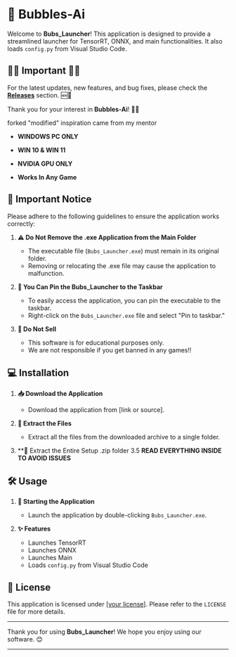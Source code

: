 # 🚀 Bubbles-Ai

Welcome to **Bubs_Launcher**! This application is designed to provide a streamlined launcher for TensorRT, ONNX, and main functionalities. It also loads `config.py` from Visual Studio Code.


## **🚨🚨 Important 🚨🚨**

For the latest updates, new features, and bug fixes, please check the **[Releases](https://github.com/KernFerm/Bubbles-Ai/releases)** section. 🆕🔧

Thank you for your interest in **Bubbles-Ai**! 🙏😊


forked "modified" inspiration came from my mentor

- **WINDOWS PC ONLY**

- **WIN 10 & WIN 11**

- **NVIDIA GPU ONLY**

- **Works In Any Game**


## 📌 Important Notice

Please adhere to the following guidelines to ensure the application works correctly:

1. **⚠️ Do Not Remove the .exe Application from the Main Folder**
   - The executable file (`Bubs_Launcher.exe`) must remain in its original folder.
   - Removing or relocating the .exe file may cause the application to malfunction.

2. **📎 You Can Pin the Bubs_Launcher to the Taskbar**
   - To easily access the application, you can pin the executable to the taskbar.
   - Right-click on the `Bubs_Launcher.exe` file and select "Pin to taskbar."

3. **🚫 Do Not Sell**
   - This software is for educational purposes only.
   - We are not responsible if you get banned in any games!!

## 💻 Installation

1. **📥 Download the Application**
   - Download the application from [link or source].

2. **📂 Extract the Files**
   - Extract all the files from the downloaded archive to a single folder.

3. **📂 Extract the Entire Setup .zip folder
3.5  **READ EVERYTHING INSIDE TO AVOID ISSUES**

## 🛠️ Usage

1. **🔄 Starting the Application**
   - Launch the application by double-clicking `Bubs_Launcher.exe`.

2. **✨ Features**
   - Launches TensorRT
   - Launches ONNX
   - Launches Main
   - Loads `config.py` from Visual Studio Code


## 📜 License

This application is licensed under [[your license](https://github.com/KernFerm/Bubbles-Ai/blob/main/license)]. Please refer to the `LICENSE` file for more details.

---

Thank you for using **Bubs_Launcher**! We hope you enjoy using our software. 😊

---
